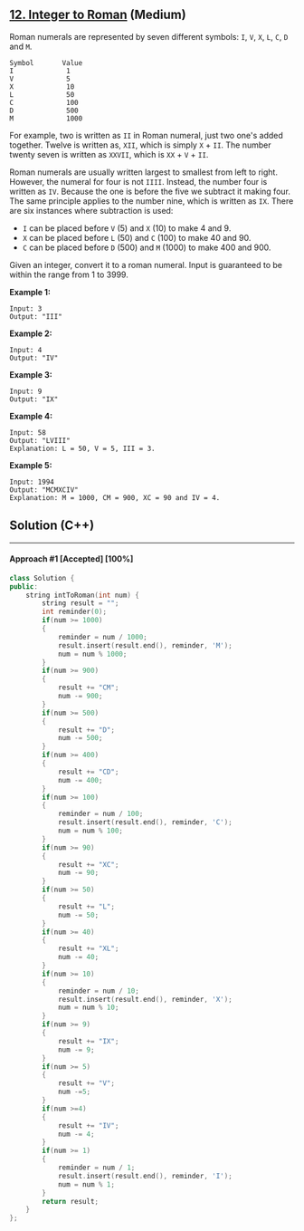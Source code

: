 ## [12. Integer to Roman](https://leetcode.com/problems/integer-to-roman/) (Medium)

Roman numerals are represented by seven different symbols: `I`, `V`, `X`, `L`, `C`, `D` and `M`.

```
Symbol       Value
I             1
V             5
X             10
L             50
C             100
D             500
M             1000
```

For example, two is written as `II` in Roman numeral, just two one's added together. Twelve is written as, `XII`, which is simply `X` + `II`. The number twenty seven is written as `XXVII`, which is `XX` + `V` + `II`.

Roman numerals are usually written largest to smallest from left to right. However, the numeral for four is not `IIII`. Instead, the number four is written as `IV`. Because the one is before the five we subtract it making four. The same principle applies to the number nine, which is written as `IX`. There are six instances where subtraction is used:

- `I` can be placed before `V` (5) and `X` (10) to make 4 and 9. 
- `X` can be placed before `L` (50) and `C` (100) to make 40 and 90. 
- `C` can be placed before `D` (500) and `M` (1000) to make 400 and 900.

Given an integer, convert it to a roman numeral. Input is guaranteed to be within the range from 1 to 3999.

**Example 1:**

```
Input: 3
Output: "III"
```

**Example 2:**

```
Input: 4
Output: "IV"
```

**Example 3:**

```
Input: 9
Output: "IX"
```

**Example 4:**

```
Input: 58
Output: "LVIII"
Explanation: L = 50, V = 5, III = 3.
```

**Example 5:**

```
Input: 1994
Output: "MCMXCIV"
Explanation: M = 1000, CM = 900, XC = 90 and IV = 4.
```

## Solution (C++)

------

#### Approach #1  [Accepted] [100%] 

```c++
class Solution {
public:
    string intToRoman(int num) {
        string result = "";
        int reminder(0);
        if(num >= 1000)
        {
            reminder = num / 1000;
            result.insert(result.end(), reminder, 'M');
            num = num % 1000;
        }
        if(num >= 900)
        {
            result += "CM";
            num -= 900;
        }
        if(num >= 500)
        {
            result += "D";
            num -= 500;
        }
        if(num >= 400)
        {
            result += "CD";
            num -= 400;
        }
        if(num >= 100)
        {
            reminder = num / 100;
            result.insert(result.end(), reminder, 'C');
            num = num % 100;
        }
        if(num >= 90)
        {
            result += "XC";
            num -= 90;
        }
        if(num >= 50)
        {
            result += "L";
            num -= 50;
        }
        if(num >= 40)
        {
            result += "XL";
            num -= 40;
        }
        if(num >= 10)
        {
            reminder = num / 10;
            result.insert(result.end(), reminder, 'X');
            num = num % 10;
        }
        if(num >= 9)
        {
            result += "IX";
            num -= 9;
        }
        if(num >= 5)
        {
            result += "V";
            num -=5;
        }
        if(num >=4)
        {
            result += "IV";
            num -= 4;
        }
        if(num >= 1)
        {
            reminder = num / 1;
            result.insert(result.end(), reminder, 'I');
            num = num % 1;
        }
        return result;
    }
};
```
